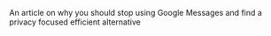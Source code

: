 An article on why you should stop using Google Messages and find a privacy focused efficient alternative
